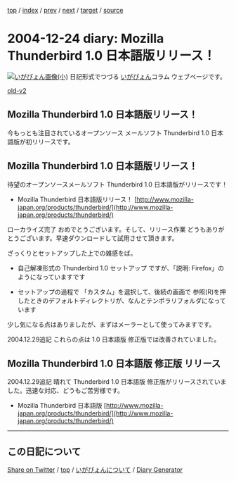 [top](../index.html) 
 / [index](https://igapyon.github.io/diary/2004/index.html) 
 / [prev](https://igapyon.github.io/diary/2004/ig041223.html) 
 / [next](https://igapyon.github.io/diary/2004/ig041225.html) 
 / [target](https://igapyon.github.io/diary/2004/ig041224.html) 
 / [source](https://github.com/igapyon/diary/blob/gh-pages/2004/ig041224.html.src.md) 

2004-12-24 diary: Mozilla Thunderbird 1.0 日本語版リリース！
=====================================================================================================
[![いがぴょん画像(小)](https://igapyon.github.io/diary/images/iga200306s.jpg "いがぴょん")](https://igapyon.github.io/diary/memo/memoigapyon.html) 日記形式でつづる [いがぴょん](https://igapyon.github.io/diary/memo/memoigapyon.html)コラム ウェブページです。

[old-v2](ig041224-orig.html)

## Mozilla Thunderbird 1.0 日本語版リリース！

今もっとも注目されているオープンソース メールソフト Thunderbird 1.0 日本語版が初リリースです。


## Mozilla Thunderbird 1.0 日本語版リリース！

待望のオープンソースメールソフト Thunderbird 1.0 日本語版がリリースです！

* Mozilla Thunderbird 日本語版リリース！
  [http://www.mozilla-japan.org/products/thunderbird/](http://www.mozilla-japan.org/products/thunderbird/)

ローカライズ完了 おめでとうございます。そして、リリース作業 どうもありがとうございます。早速ダウンロードして試用させて頂きます。

ざっくりとセットアップした上での雑感をば。

* 自己解凍形式の Thunderbird 1.0 セットアップ ですが、「説明: Firefox」のようになっていますです
  
* セットアップの過程で 「カスタム」を選択して、後続の画面で 参照(R)を押したときのデフォルトディレクトリが、なんとテンポラリフォルダになっています

少し気になる点はありましたが、まずはメーラーとして使ってみますです。

2004.12.29追記 これらの点は 1.0 日本語版 修正版では改善されていました。

## Mozilla Thunderbird 1.0 日本語版 修正版 リリース

2004.12.29追記 晴れて Thunderbird 1.0 日本語版 修正版がリリースされていました。迅速な対応、どうもご苦労様です。

* Mozilla Thunderbird 日本語版
  [http://www.mozilla-japan.org/products/thunderbird/](http://www.mozilla-japan.org/products/thunderbird/)

----------------------------------------------------------------------------------------------------

## この日記について

[Share on Twitter](https://twitter.com/intent/tweet?hashtags=igapyon%2Cdiary%2C%E3%81%84%E3%81%8C%E3%81%B4%E3%82%87%E3%82%93&text=Mozilla+Thunderbird+1.0+%E6%97%A5%E6%9C%AC%E8%AA%9E%E7%89%88%E3%83%AA%E3%83%AA%E3%83%BC%E3%82%B9%EF%BC%81&url=https%3A%2F%2Figapyon.github.io%2Fdiary%2F2004%2Fig041224.html) / [top](../index.html) / [いがぴょんについて](https://igapyon.github.io/diary/memo/memoigapyon.html) / [Diary Generator](https://github.com/igapyon/igapyonv3)
